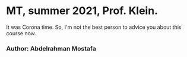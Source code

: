 # MT, summer 2021, Prof. Klein.

It was Corona time. So, I'm not the best person to advice you about this course now.

### Author: Abdelrahman Mostafa